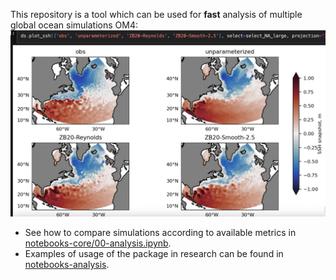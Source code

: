 This repository is a tool which can be used for **fast** analysis of multiple global ocean simulations OM4:
![](https://github.com/m2lines/Analysis-of-global-ocean-simulations-OM4/blob/master/assets/Preview.png)

* See how to compare simulations according to available metrics in [notebooks-core/00-analysis.ipynb](https://github.com/m2lines/Analysis-of-global-ocean-simulations-OM4/blob/master/notebooks-core/00-analysis.ipynb).
* Examples of usage of the package in research can be found in [notebooks-analysis](https://github.com/m2lines/Analysis-of-global-ocean-simulations-OM4/tree/master/notebooks-analysis).
